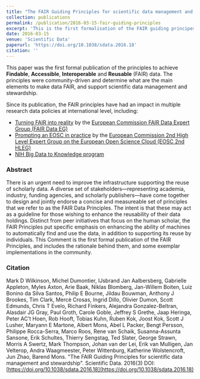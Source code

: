 ```yaml
---
title: "The FAIR Guiding Principles for scientific data management and stewardship"
collection: publications
permalink: /publication/2016-03-15-fair-guiding-principles
excerpt: 'This is the first formalisation of the FAIR guiding principes for data management and stewardship, which aim at making data Findable, Accessible, Interoperable and Reusable (FAIR).'
date: 2016-03-15
venue: 'Scientific Data'
paperurl: 'https://doi.org/10.1038/sdata.2016.18'
citation: ''
---
```


This paper was the first formal publication of the principles to achieve **Findable**, **Accessible**, **Interoperable** and **Reusable** (FAIR) data. The principles were community-driven and determine what are the main elements to make data FAIR, and support scientific data management and stewardship.   

Since its publication, the FAIR principles have had an impact in multiple research data policies at international level, including:
- [Turning FAIR into reality](https://publications.europa.eu/en/publication-detail/-/publication/7769a148-f1f6-11e8-9982-01aa75ed71a1/language-en/format-PDF/source-80611283) by the [European Commission FAIR Data Expert Group (FAIR Data EG)](http://www.codata.org/working-groups/fair-data-expert-group)
- [Prompting an EOSC in practice](https://publications.europa.eu/en/web/eu-law-and-publications/publication-detail/-/publication/5253a1af-ee10-11e8-b690-01aa75ed71a1) by the [European Commission 2nd High Level Expert Group on the European Open Science Cloud (EOSC 2nd HLEG)](https://ec.europa.eu/research/openscience/index.cfm?pg=open-science-cloud-hleg)
- [NIH Big Data to Knowledge program](https://commonfund.nih.gov/bd2k) 

### Abstract

There is an urgent need to improve the infrastructure supporting the reuse of scholarly data. A diverse set of stakeholders—representing academia, industry, funding agencies, and scholarly publishers—have come together to design and jointly endorse a concise and measureable set of principles that we refer to as the FAIR Data Principles. The intent is that these may act as a guideline for those wishing to enhance the reusability of their data holdings. Distinct from peer initiatives that focus on the human scholar, the FAIR Principles put specific emphasis on enhancing the ability of machines to automatically find and use the data, in addition to supporting its reuse by individuals. This Comment is the first formal publication of the FAIR Principles, and includes the rationale behind them, and some exemplar implementations in the community.

### Citation

Mark D Wilkinson, Michel Dumontier, IJsbrand Jan Aalbersberg, Gabrielle Appleton, Myles Axton, Arie Baak, Niklas Blomberg, Jan-Willem Boiten, Luiz Bonino da Silva Santos, Philip E Bourne, Jildau Bouwman, Anthony J Brookes, Tim Clark, Mercè Crosas, Ingrid Dillo, Olivier Dumon, Scott Edmunds, Chris T Evelo, Richard Finkers, Alejandra Gonzalez-Beltran, Alasdair JG Gray, Paul Groth, Carole Goble, Jeffrey S Grethe, Jaap Heringa, Peter AC’t Hoen, Rob Hooft, Tobias Kuhn, Ruben Kok, Joost Kok, Scott J Lusher, Maryann E Martone, Albert Mons, Abel L Packer, Bengt Persson, Philippe Rocca-Serra, Marco Roos, Rene van Schaik, Susanna-Assunta Sansone, Erik Schultes, Thierry Sengstag, Ted Slater, George Strawn, Morris A Swertz, Mark Thompson, Johan van der Lei, Erik van Mulligen, Jan Velterop, Andra Waagmeester, Peter Wittenburg, Katherine Wolstencroft, Jun Zhao, Barend Mons. "The FAIR Guiding Principles for scientific data management and stewardship". Scientific Data. 2016(3) DOI: [https://doi.org/10.1038/sdata.2016.18](https://doi.org/10.1038/sdata.2016.18)
